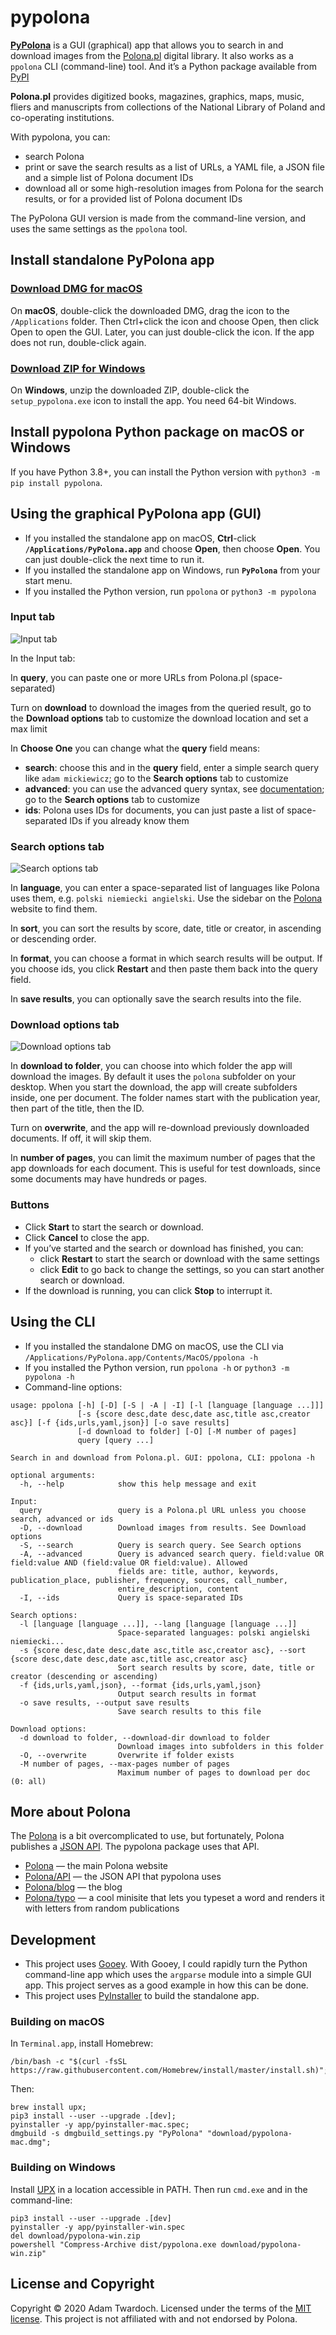 # pypolona

**[PyPolona](https://twardoch.github.io/pypolona/)** is a GUI (graphical) app that allows you to search in and download images from the [Polona.pl](https://polona.pl/) digital library. It also works as a `ppolona` CLI (command-line) tool. And it’s a Python package available from [PyPI](https://pypi.org/project/pypolona/. )

**Polona.pl** provides digitized books, magazines, graphics, maps, music, fliers and manuscripts from collections of the National Library of Poland and co-operating institutions.

With pypolona, you can:

- search Polona
- print or save the search results as a list of URLs, a YAML file, a JSON file and a simple list of Polona document IDs
- download all or some high-resolution images from Polona for the search results, or for a provided list of Polona document IDs

The PyPolona GUI version is made from the command-line version, and uses the same settings as the `ppolona` tool.

## Install standalone PyPolona app

### <a class="github-button btn btn-primary" href="https://github.com/twardoch/pypolona/raw/master/download/pypolona-mac.dmg" data-color-scheme="no-preference: dark; light: dark; dark: dark;" data-icon="octicon-download" data-size="large" aria-label="Download DMG for macOS">Download DMG for macOS</a>

On **macOS**, double-click the downloaded DMG, drag the icon to the `/Applications` folder. Then Ctrl+click the icon and choose Open, then click Open to open the GUI. Later, you can just double-click the icon. If the app does not run, double-click again.

### <a class="github-button btn btn-primary" href="https://github.com/twardoch/pypolona/raw/master/download/pypolona-win.zip" data-color-scheme="no-preference: dark; light: dark; dark: dark;" data-icon="octicon-download" data-size="large" aria-label="Download ZIP for Windows">Download ZIP for Windows</a>

On **Windows**, unzip the downloaded ZIP, double-click the `setup_pypolona.exe` icon to install the app. You need 64-bit Windows.

## Install pypolona Python package on macOS or Windows

If you have Python 3.8+, you can install the Python version with `python3 -m pip install pypolona`.

## Using the graphical PyPolona app (GUI)

- If you installed the standalone app on macOS, **Ctrl**-click **`/Applications/PyPolona.app`** and choose **Open**, then choose **Open**. You can just double-click the next time to run it.
- If you installed the standalone app on Windows, run **`PyPolona`** from your start menu.
- If you installed the Python version, run `ppolona` or `python3 -m pypolona`

### Input tab

![Input tab](https://raw.githubusercontent.com/twardoch/pypolona/master/docs/img/pypolona1.png)

In the Input tab:

In **query**, you can paste one or more URLs from Polona.pl (space-separated)

Turn on **download** to download the images from the queried result, go to the **Download options** tab to customize the download location and set a max limit

In **Choose One** you can change what the **query** field means:

- **search**: choose this and in the **query** field, enter a simple search query like `adam mickiewicz`; go to the **Search options** tab to customize
- **advanced**: you can use the advanced query syntax, see [documentation](https://polona.pl/api/entities/); go to the **Search options** tab to customize
- **ids**: Polona uses IDs for documents, you can just paste a list of space-separated IDs if you already know them

### Search options tab

![Search options tab](https://raw.githubusercontent.com/twardoch/pypolona/master/docs/img/pypolona2.png)

In **language**, you can enter a space-separated list of languages like Polona uses them, e.g. `polski niemiecki angielski`. Use the sidebar on the [Polona](https://polona.pl) website to find them.

In **sort**, you can sort the results by score, date, title or creator, in ascending or descending order.

In **format**, you can choose a format in which search results will be output. If you choose ids, you click **Restart** and then paste them back into the query field.

In **save results**, you can optionally save the search results into the file.

### Download options tab

![Download options tab](https://raw.githubusercontent.com/twardoch/pypolona/master/docs/img/pypolona3.png)

In **download to folder**, you can choose into which folder the app will download the images. By default it uses the `polona` subfolder on your desktop. When you start the download, the app will create subfolders inside, one per document. The folder names start with the publication year, then part of the title, then the ID.

Turn on **overwrite**, and the app will re-download previously downloaded documents. If off, it will skip them.

In **number of pages**, you can limit the maximum number of pages that the app downloads for each document. This is useful for test downloads, since some documents may have hundreds or pages.

### Buttons

- Click **Start** to start the search or download.
- Click **Cancel** to close the app.
- If you’ve started and the search or download has finished, you can:
  - click **Restart** to start the search or download with the same settings
  - click **Edit** to go back to change the settings, so you can start another search or download.
- If the download is running, you can click **Stop** to interrupt it.

## Using the CLI

- If you installed the standalone DMG on macOS, use the CLI via `/Applications/PyPolona.app/Contents/MacOS/ppolona -h`
- If you installed the Python version, run `ppolona -h` or `python3 -m pypolona -h`
- Command-line options:

```
usage: ppolona [-h] [-D] [-S | -A | -I] [-l [language [language ...]]]
               [-s {score desc,date desc,date asc,title asc,creator asc}] [-f {ids,urls,yaml,json}] [-o save results]
               [-d download to folder] [-O] [-M number of pages]
               query [query ...]

Search in and download from Polona.pl. GUI: ppolona, CLI: ppolona -h

optional arguments:
  -h, --help            show this help message and exit

Input:
  query                 query is a Polona.pl URL unless you choose search, advanced or ids
  -D, --download        Download images from results. See Download options
  -S, --search          Query is search query. See Search options
  -A, --advanced        Query is advanced search query. field:value OR field:value AND (field:value OR field:value). Allowed
                        fields are: title, author, keywords, publication_place, publisher, frequency, sources, call_number,
                        entire_description, content
  -I, --ids             Query is space-separated IDs

Search options:
  -l [language [language ...]], --lang [language [language ...]]
                        Space-separated languages: polski angielski niemiecki...
  -s {score desc,date desc,date asc,title asc,creator asc}, --sort {score desc,date desc,date asc,title asc,creator asc}
                        Sort search results by score, date, title or creator (descending or ascending)
  -f {ids,urls,yaml,json}, --format {ids,urls,yaml,json}
                        Output search results in format
  -o save results, --output save results
                        Save search results to this file

Download options:
  -d download to folder, --download-dir download to folder
                        Download images into subfolders in this folder
  -O, --overwrite       Overwrite if folder exists
  -M number of pages, --max-pages number of pages
                        Maximum number of pages to download per doc (0: all)
```

## More about Polona

The [Polona](https://polona.pl/) is a bit overcomplicated to use, but fortunately, Polona publishes a [JSON API](https://polona.pl/api/entities/). The pypolona package uses that API.

- [Polona](https://polona.pl/) — the main Polona website
- [Polona/API](https://polona.pl/api/entities/) — the JSON API that pypolona uses
- [Polona/blog](http://www.blog.polona.pl/) — the blog
- [Polona/typo](http://typo.polona.pl/en/) — a cool minisite that lets you typeset a word and renders it with letters from random publications

## Development

- This project uses [Gooey](https://github.com/chriskiehl/Gooey). With Gooey, I could rapidly turn the Python command-line app which uses the `argparse` module into a simple GUI app. This project serves as a good example in how this can be done.
- This project uses [PyInstaller](https://www.pyinstaller.org/) to build the standalone app.

### Building on macOS

In `Terminal.app`, install Homebrew:

```
/bin/bash -c "$(curl -fsSL https://raw.githubusercontent.com/Homebrew/install/master/install.sh)";
```

Then:

```
brew install upx;
pip3 install --user --upgrade .[dev];
pyinstaller -y app/pyinstaller-mac.spec;
dmgbuild -s dmgbuild_settings.py "PyPolona" "download/pypolona-mac.dmg";
```

### Building on Windows

Install [UPX](https://upx.github.io/) in a location accessible in PATH. Then run `cmd.exe` and in the command-line:

```
pip3 install --user --upgrade .[dev]
pyinstaller -y app/pyinstaller-win.spec
del download/pypolona-win.zip
powershell "Compress-Archive dist/pypolona.exe download/pypolona-win.zip"
```

## License and Copyright

Copyright © 2020 Adam Twardoch. Licensed under the terms of the [MIT license](./LICENSE). This project is not affiliated with and not endorsed by Polona.

<!-- Place this tag in your head or just before your close body tag. -->
<script async defer src="https://buttons.github.io/buttons.js"></script>


